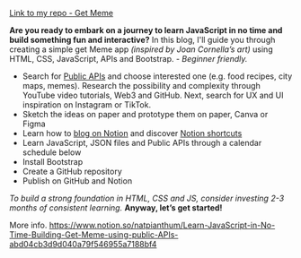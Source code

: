 [Link to my repo - Get Meme](https://natmiji.github.io/Get-Meme/)

**Are you ready to embark on a journey to learn JavaScript in no time and build something fun and interactive?** In this blog, I'll guide you through creating a simple get Meme app *(inspired by Joan Cornella’s art)* using HTML, CSS, JavaScript, APIs and Bootstrap. - *Beginner friendly.*

- Search for [Public APIs](https://github.com/public-apis/public-apis?tab=readme-ov-file#animals) and choose interested one (e.g. food recipes, city maps, memes). Research the possibility and complexity through YouTube video tutorials, Web3 and GitHub. Next, search for UX and UI inspiration on Instagram or TikTok.
- Sketch the ideas on paper and prototype them on paper, Canva or Figma
- Learn how to [blog on Notion](https://www.notion.so/help/guides) and discover [Notion shortcuts](https://www.notion.so/help/keyboard-shortcuts)
- Learn JavaScript, JSON files and Public APIs through a calendar schedule below
- Install Bootstrap
- Create a GitHub repository
- Publish on GitHub and Notion

*To build a strong foundation in HTML, CSS and JS, consider investing 2-3 months of consistent learning.* **Anyway, let’s get started!**

More info. https://www.notion.so/natpianthum/Learn-JavaScript-in-No-Time-Building-Get-Meme-using-public-APIs-abd04cb3d9d040a79f546955a7188bf4
